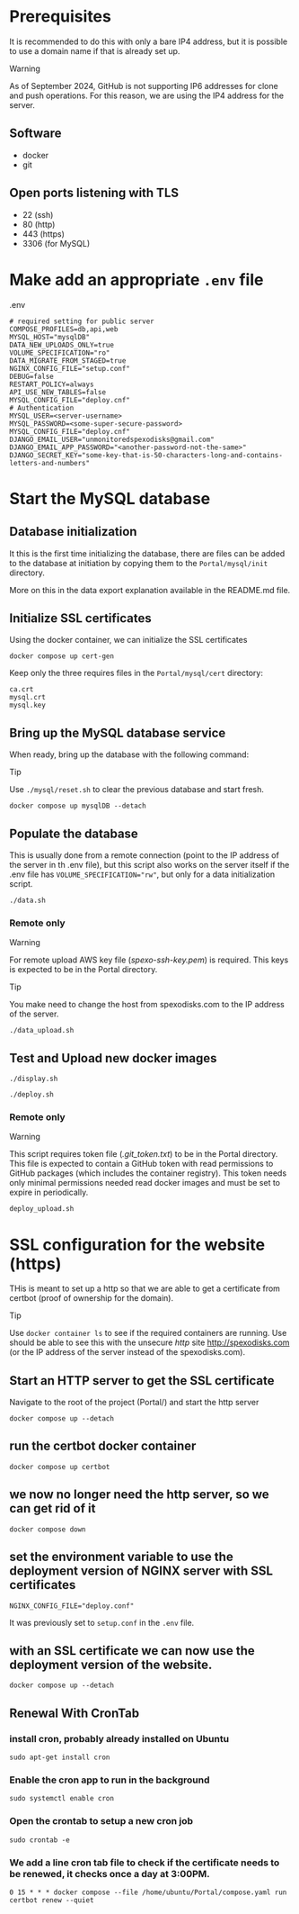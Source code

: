 # Prerequisites

It is recommended to do this with only a bare IP4 address, 
but it is possible to use a domain name if that is already set up.

> [!WARNING]
> As of September 2024, GitHub is not supporting IP6 addresses 
> for clone and push operations. For this reason,
> we are using the IP4 address for the server.

## Software
- docker 
- git

## Open ports listening with TLS
- 22 (ssh)
- 80 (http)
- 443 (https)
- 3306 (for MySQL)



# Make add an appropriate `.env` file

.env
```
# required setting for public server
COMPOSE_PROFILES=db,api,web
MYSQL_HOST="mysqlDB"
DATA_NEW_UPLOADS_ONLY=true
VOLUME_SPECIFICATION="ro"
DATA_MIGRATE_FROM_STAGED=true
NGINX_CONFIG_FILE="setup.conf"
DEBUG=false
RESTART_POLICY=always
API_USE_NEW_TABLES=false
MYSQL_CONFIG_FILE="deploy.cnf"
# Authentication
MYSQL_USER=<server-username>
MYSQL_PASSWORD=<some-super-secure-password>
MYSQL_CONFIG_FILE="deploy.cnf"
DJANGO_EMAIL_USER="unmonitoredspexodisks@gmail.com"
DJANGO_EMAIL_APP_PASSWORD="<another-password-not-the-same>"
DJANGO_SECRET_KEY="some-key-that-is-50-characters-long-and-contains-letters-and-numbers"
```
# Start the MySQL database

## Database initialization
It this is the first time initializing the database,
there are files can be added to the database at initiation
by copying them to the `Portal/mysql/init` directory.

More on this in the data export explanation available in the README.md file.

## Initialize SSL certificates

Using the docker container, we can initialize the SSL certificates

```
docker compose up cert-gen
```

Keep only the three requires files in the `Portal/mysql/cert` directory:

```
ca.crt
mysql.crt
mysql.key
```


## Bring up the MySQL database service
When ready, bring up the database with the following command:

> [!TIP]
> Use `./mysql/reset.sh` to clear the previous database and start fresh.

```
docker compose up mysqlDB --detach
```

## Populate the database

This is usually done from a remote connection 
(point to the IP address of the server in th .env file), 
but this script also works on the server itself 
if the .env file has `VOLUME_SPECIFICATION="rw"`, 
but only for a data initialization script.

```
./data.sh
```

### Remote only

> [!WARNING]
> For remote upload AWS key file (*spexo-ssh-key.pem*) is required.
> This keys is expected to be in the Portal directory.

> [!TIP]
> You make need to change the host from spexodisks.com to the IP address of the server.
```
./data_upload.sh
```

## Test and Upload new docker images

```
./display.sh
```

```
./deploy.sh
```

### Remote only

> [!WARNING]
> This script requires token file (*.git_token.txt*) to be in the Portal directory.
> This file is expected to contain a GitHub token with 
> read permissions to GitHub packages (which includes the container registry).
> This token needs only minimal permissions needed read docker images
> and must be set to expire in periodically. 

```
deploy_upload.sh
```

# SSL configuration for the website (https)

THis is meant to set up a http so that we are able to get a certificate from certbot
(proof of ownership for the domain).

> [!TIP]
> Use `docker container ls` to see if the required containers are running.
> Use should be able to see this with the unsecure *http* site http://spexodisks.com
> (or the IP address of the server instead of the spexodisks.com).

## Start an HTTP server to get the SSL certificate
Navigate to the root of the project (Portal/) and start the http server

```
docker compose up --detach
```

## run the certbot docker container

```
docker compose up certbot
```

## we now no longer need the http server, so we can get rid of it

```
docker compose down
```

## set the environment variable to use the deployment version of NGINX server with SSL certificates


```
NGINX_CONFIG_FILE="deploy.conf"
```

It was previously set to `setup.conf` in the `.env` file.


## with an SSL certificate we can now use the deployment version of the website.

```
docker compose up --detach
```

## Renewal With CronTab

### install cron, probably already installed on Ubuntu
```
sudo apt-get install cron
```

### Enable the cron app to run in the background

```
sudo systemctl enable cron
```

### Open the crontab to setup a new cron job

```
sudo crontab -e
```


### We add a line cron tab file to check if the certificate needs to be renewed, it checks once a day at 3:00PM.

```
0 15 * * * docker compose --file /home/ubuntu/Portal/compose.yaml run certbot renew --quiet
```